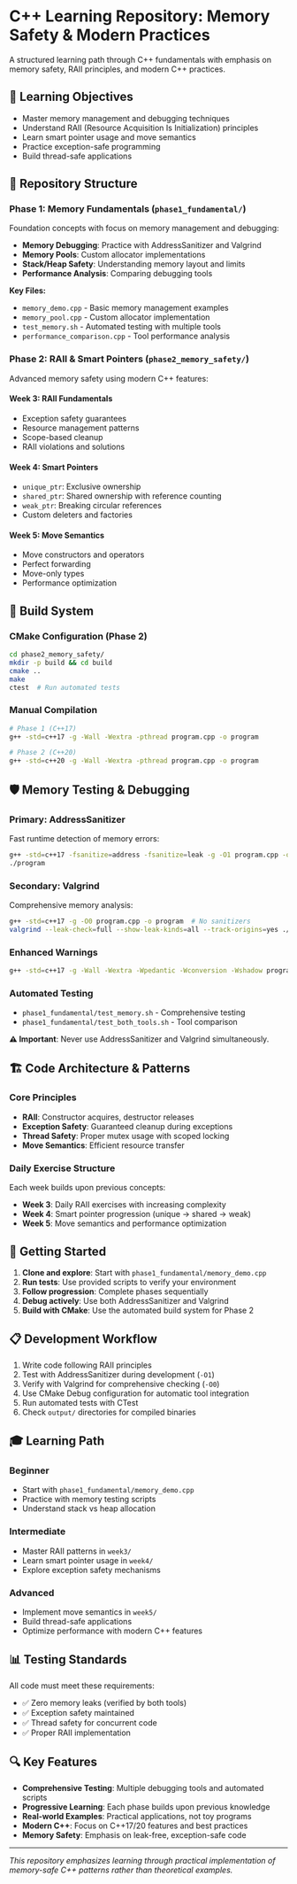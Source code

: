 # C++ Learning Repository: Memory Safety & Modern Practices

A structured learning path through C++ fundamentals with emphasis on memory safety, RAII principles, and modern C++ practices.

## 🎯 Learning Objectives

- Master memory management and debugging techniques
- Understand RAII (Resource Acquisition Is Initialization) principles  
- Learn smart pointer usage and move semantics
- Practice exception-safe programming
- Build thread-safe applications

## 📁 Repository Structure

### Phase 1: Memory Fundamentals (`phase1_fundamental/`)
Foundation concepts with focus on memory management and debugging:

- **Memory Debugging**: Practice with AddressSanitizer and Valgrind
- **Memory Pools**: Custom allocator implementations
- **Stack/Heap Safety**: Understanding memory layout and limits
- **Performance Analysis**: Comparing debugging tools

**Key Files:**
- `memory_demo.cpp` - Basic memory management examples
- `memory_pool.cpp` - Custom allocator implementation
- `test_memory.sh` - Automated testing with multiple tools
- `performance_comparison.cpp` - Tool performance analysis

### Phase 2: RAII & Smart Pointers (`phase2_memory_safety/`)
Advanced memory safety using modern C++ features:

#### **Week 3: RAII Fundamentals**
- Exception safety guarantees
- Resource management patterns
- Scope-based cleanup
- RAII violations and solutions

#### **Week 4: Smart Pointers**
- `unique_ptr`: Exclusive ownership
- `shared_ptr`: Shared ownership with reference counting
- `weak_ptr`: Breaking circular references
- Custom deleters and factories

#### **Week 5: Move Semantics**
- Move constructors and operators
- Perfect forwarding
- Move-only types
- Performance optimization

## 🔧 Build System

### CMake Configuration (Phase 2)
```bash
cd phase2_memory_safety/
mkdir -p build && cd build
cmake ..
make
ctest  # Run automated tests
```

### Manual Compilation
```bash
# Phase 1 (C++17)
g++ -std=c++17 -g -Wall -Wextra -pthread program.cpp -o program

# Phase 2 (C++20)  
g++ -std=c++20 -g -Wall -Wextra -pthread program.cpp -o program
```

## 🛡️ Memory Testing & Debugging

### Primary: AddressSanitizer
Fast runtime detection of memory errors:
```bash
g++ -std=c++17 -fsanitize=address -fsanitize=leak -g -O1 program.cpp -o program
./program
```

### Secondary: Valgrind  
Comprehensive memory analysis:
```bash
g++ -std=c++17 -g -O0 program.cpp -o program  # No sanitizers
valgrind --leak-check=full --show-leak-kinds=all --track-origins=yes ./program
```

### Enhanced Warnings
```bash
g++ -std=c++17 -g -Wall -Wextra -Wpedantic -Wconversion -Wshadow program.cpp -o program
```

### Automated Testing
- `phase1_fundamental/test_memory.sh` - Comprehensive testing
- `phase1_fundamental/test_both_tools.sh` - Tool comparison

**⚠️ Important**: Never use AddressSanitizer and Valgrind simultaneously.

## 🏗️ Code Architecture & Patterns

### Core Principles
- **RAII**: Constructor acquires, destructor releases
- **Exception Safety**: Guaranteed cleanup during exceptions
- **Thread Safety**: Proper mutex usage with scoped locking
- **Move Semantics**: Efficient resource transfer

### Daily Exercise Structure
Each week builds upon previous concepts:
- **Week 3**: Daily RAII exercises with increasing complexity
- **Week 4**: Smart pointer progression (unique → shared → weak)
- **Week 5**: Move semantics and performance optimization

## 🚀 Getting Started

1. **Clone and explore**: Start with `phase1_fundamental/memory_demo.cpp`
2. **Run tests**: Use provided scripts to verify your environment
3. **Follow progression**: Complete phases sequentially
4. **Debug actively**: Use both AddressSanitizer and Valgrind
5. **Build with CMake**: Use the automated build system for Phase 2

## 📋 Development Workflow

1. Write code following RAII principles
2. Test with AddressSanitizer during development (`-O1`)
3. Verify with Valgrind for comprehensive checking (`-O0`)
4. Use CMake Debug configuration for automatic tool integration
5. Run automated tests with CTest
6. Check `output/` directories for compiled binaries

## 🎓 Learning Path

### Beginner
- Start with `phase1_fundamental/memory_demo.cpp`
- Practice with memory testing scripts
- Understand stack vs heap allocation

### Intermediate  
- Master RAII patterns in `week3/`
- Learn smart pointer usage in `week4/`
- Explore exception safety mechanisms

### Advanced
- Implement move semantics in `week5/`
- Build thread-safe applications
- Optimize performance with modern C++ features

## 📊 Testing Standards

All code must meet these requirements:
- ✅ Zero memory leaks (verified by both tools)
- ✅ Exception safety maintained
- ✅ Thread safety for concurrent code  
- ✅ Proper RAII implementation

## 🔍 Key Features

- **Comprehensive Testing**: Multiple debugging tools and automated scripts
- **Progressive Learning**: Each phase builds upon previous knowledge
- **Real-world Examples**: Practical applications, not toy programs
- **Modern C++**: Focus on C++17/20 features and best practices
- **Memory Safety**: Emphasis on leak-free, exception-safe code

---

*This repository emphasizes learning through practical implementation of memory-safe C++ patterns rather than theoretical examples.*